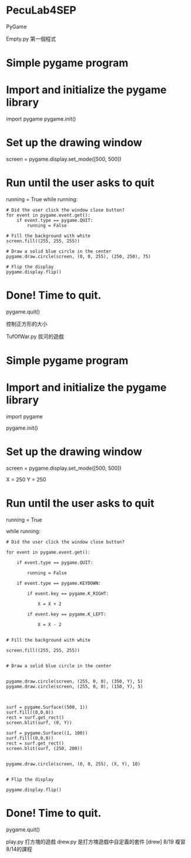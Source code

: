 # PecuLab4SEP
PyGame

Empty.py 第一個程式

# Simple pygame program

# Import and initialize the pygame library
import pygame
pygame.init()

# Set up the drawing window
screen = pygame.display.set_mode([500, 500])

# Run until the user asks to quit
running = True
while running:

    # Did the user click the window close button?
    for event in pygame.event.get():
        if event.type == pygame.QUIT:
            running = False

    # Fill the background with white
    screen.fill((255, 255, 255))

    # Draw a solid blue circle in the center
    pygame.draw.circle(screen, (0, 0, 255), (250, 250), 75)

    # Flip the display
    pygame.display.flip()

# Done! Time to quit.
pygame.quit()





控制正方形的大小

TufOfWar.py 拔河的遊戲

# Simple pygame program


# Import and initialize the pygame library

import pygame

pygame.init()


# Set up the drawing window

screen = pygame.display.set_mode([500, 500])

X = 250
Y = 250

# Run until the user asks to quit

running = True

while running:


    # Did the user click the window close button?

    for event in pygame.event.get():

        if event.type == pygame.QUIT:

            running = False
        
        if event.type == pygame.KEYDOWN:
            
            if event.key == pygame.K_RIGHT:
            
                X = X + 2
            
            if event.key == pygame.K_LEFT:
            
                X = X - 2


    # Fill the background with white

    screen.fill((255, 255, 255))


    # Draw a solid blue circle in the center

    
    pygame.draw.circle(screen, (255, 0, 0), (350, Y), 5)
    pygame.draw.circle(screen, (255, 0, 0), (150, Y), 5)


    
    surf = pygame.Surface((500, 1))
    surf.fill((0,0,0))
    rect = surf.get_rect()
    screen.blit(surf, (0, Y))
    
    surf = pygame.Surface((1, 100))
    surf.fill((0,0,0))
    rect = surf.get_rect()
    screen.blit(surf, (250, 200))


    pygame.draw.circle(screen, (0, 0, 255), (X, Y), 10)


    # Flip the display

    pygame.display.flip()


# Done! Time to quit.

pygame.quit()





play.py 打方塊的遊戲
drew.py 是打方塊遊戲中自定義的套件 [drew]
8/19 複習8/14的課程
